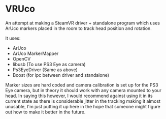 # VRUco
An attempt at making a SteamVR driver + standalone program which uses ArUco markers placed in the room to track head position and rotation.

It uses:
- ArUco
- ArUco MarkerMapper
- OpenCV
- libusb (To use PS3 Eye as camera)
- Ps3EyeDriver (Same as above)
- Boost (for ipc between driver and standalone)

Marker sizes are hard coded and camera calibration is set up for the PS3 Eye camera, but in theory it should work with any camera mounted to your head. In saying this however, I would recommend against using it in its current state as there is considerable jitter in the tracking making it almost unusable, I'm just putting it up here in the hope that someone might figure out how to make it better in the future.